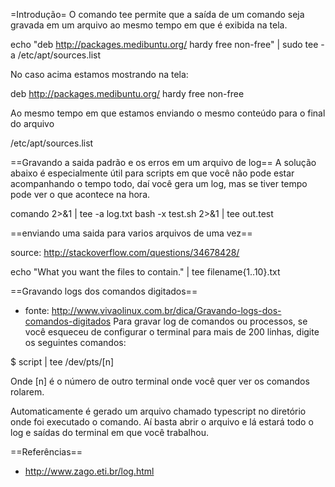 =Introdução=
O comando tee permite que a saída de um comando
seja gravada em um arquivo ao mesmo tempo em que
é exibida na tela.

echo "deb http://packages.medibuntu.org/ hardy free non-free" | sudo tee -a /etc/apt/sources.list

No caso acima estamos mostrando na tela:

deb http://packages.medibuntu.org/ hardy free non-free

Ao mesmo tempo em que estamos enviando o mesmo conteúdo para o final
do arquivo

/etc/apt/sources.list

==Gravando a saida padrão e os erros em um arquivo de log==
A solução abaixo é especialmente útil para scripts em que você
não pode estar acompanhando o tempo todo, daí você gera um log,
mas se tiver tempo pode ver o que acontece na hora.

comando 2>&1 | tee -a log.txt
bash -x test.sh 2>&1 | tee out.test

==enviando uma saida para varios arquivos de uma vez==

source: http://stackoverflow.com/questions/34678428/

echo "What you want the files to contain." | tee filename{1..10}.txt


==Gravando logs dos comandos digitados==
* fonte: http://www.vivaolinux.com.br/dica/Gravando-logs-dos-comandos-digitados
Para gravar log de comandos ou processos, se você esqueceu de
configurar o terminal para mais de 200 linhas, digite os seguintes
comandos:

$ script | tee /dev/pts/[n]


Onde [n] é o número de outro terminal onde você quer ver os comandos rolarem.

Automaticamente é gerado um arquivo chamado typescript no diretório
onde foi executado o comando. Aí basta abrir o arquivo e lá estará
todo o log e saídas do terminal em que você trabalhou.

==Referências==
* http://www.zago.eti.br/log.html
